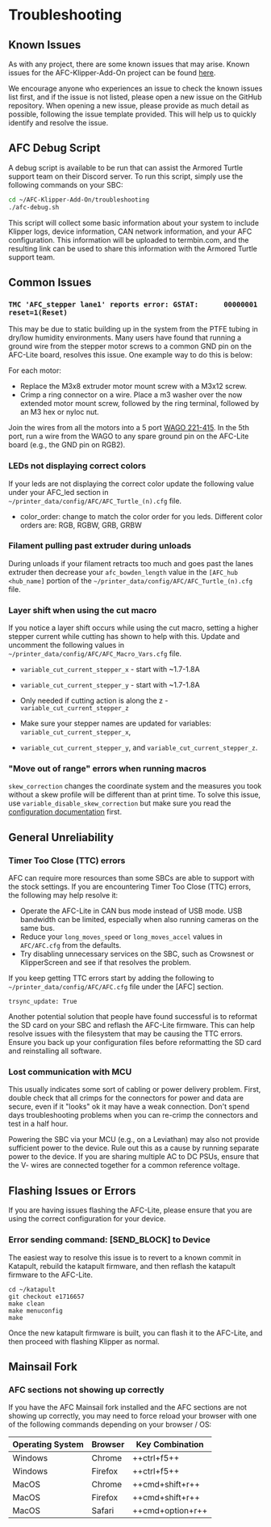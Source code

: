 # Troubleshooting

## Known Issues

As with any project, there are some known issues that may arise. Known issues for the AFC-Klipper-Add-On project can 
be found [here](https://github.com/ArmoredTurtle/AFC-Klipper-Add-On/issues?q=is%3Aissue%20state%3Aopen%20label%3Abug).

We encourage anyone who experiences an issue to check the known issues list first, and if the issue is not listed, please
open a new issue on the GitHub repository. When opening a new issue, please provide as much detail as possible,
following the issue template provided. This will help us to quickly identify and resolve the issue.


## AFC Debug Script

A debug script is available to be run that can assist the Armored Turtle support team on their Discord server. To run 
this script, simply use the following commands on your SBC:

```bash
cd ~/AFC-Klipper-Add-On/troubleshooting
./afc-debug.sh
```

This script will collect some basic information about your system to include Klipper logs, device information, CAN 
network information, and your AFC configuration. This information will be uploaded to termbin.com, and the resulting 
link can be used to share this information with the Armored Turtle support team.

## Common Issues

### `TMC 'AFC_stepper lane1' reports error: GSTAT:      00000001 reset=1(Reset)`

This may be due to static building up in the system from the PTFE tubing in dry/low humidity environments. Many users
have found that running a ground wire from the stepper motor screws to a common GND pin on the AFC-Lite board, resolves
this issue. One example way to do this is below:

For each motor:

- Replace the M3x8 extruder motor mount screw with a M3x12 screw.
- Crimp a ring connector on a wire. Place a m3 washer over the now extended motor mount screw, followed by the ring
terminal, followed by an M3 hex or nyloc nut.

Join the wires from all the motors into a 5 port [WAGO 221-415](https://www.wago.com/us/wire-splicing-connectors/compact-splicing-connector/p/221-415). In the 5th port, run a wire from the WAGO to any spare
ground pin on the AFC-Lite board (e.g., the GND pin on RGB2).

### LEDs not displaying correct colors

If your leds are not displaying the correct color update the following value under your AFC_led section in 
`~/printer_data/config/AFC/AFC_Turtle_(n).cfg` file.

- color_order: change to match the color order for you leds. Different color orders are: RGB, RGBW, GRB, GRBW

### Filament pulling past extruder during unloads

During unloads if your filament retracts too much and goes past the lanes extruder then decrease your 
`afc_bowden_length` value in the `[AFC_hub <hub_name]` portion of the `~/printer_data/config/AFC/AFC_Turtle_(n).cfg` 
file. 

### Layer shift when using the cut macro

If you notice a layer shift occurs while using the cut macro, setting a higher stepper current while cutting has shown 
to help with this. Update and uncomment the following values in `~/printer_data/config/AFC/AFC_Macro_Vars.cfg` file.

- `variable_cut_current_stepper_x` - start with ~1.7-1.8A
- `variable_cut_current_stepper_y` - start with ~1.7-1.8A
- Only needed if cutting action is along the z - `variable_cut_current_stepper_z`

- Make sure your stepper names are updated for variables: `variable_cut_current_stepper_x`, 
- `variable_cut_current_stepper_y`, and `variable_cut_current_stepper_z`.

### "Move out of range" errors when running macros
`skew_correction` changes the coordinate system and the measures you took without a skew profile will be different than at print time. To solve this issue, use `variable_disable_skew_correction` but make sure you read the [configuration documentation](../afc-klipper-add-on/configuration/AFC_Macro_Vars.cfg.md) first.



## General Unreliability

### Timer Too Close (TTC) errors
AFC can require more resources than some SBCs are able to support with the stock settings. If you are encountering 
Timer Too Close (TTC) errors, the following may help resolve it:

- Operate the AFC-Lite in CAN bus mode instead of USB mode. USB bandwidth can be limited, especially when also running 
  cameras on the same bus.
- Reduce your `long_moves_speed` or `long_moves_accel` values in `AFC/AFC.cfg` from the defaults.
- Try disabling unnecessary services on the SBC, such as Crowsnest or KlipperScreen and see if that resolves the 
  problem.

If you keep getting TTC errors start by adding the following to `~/printer_data/config/AFC/AFC.cfg` file under the 
[AFC] section.

`trsync_update: True`


Another potential solution that people have found successful is to reformat the SD card on your SBC and reflash the
AFC-Lite firmware. This can help resolve issues with the filesystem that may be causing the
TTC errors. Ensure you back up your configuration files before reformatting the SD card and reinstalling all software.

### Lost communication with MCU
This usually indicates some sort of cabling or power delivery problem. First, double check that all crimps for the 
connectors for power and data are secure, even if it "looks" ok it may have a weak connection. Don't spend days 
troubleshooting problems when you can re-crimp the connectors and test in a half hour.

Powering the SBC via your MCU (e.g., on a Leviathan) may also not provide sufficient power to the device. Rule out
this as a cause by running separate power to the device.  If you are sharing multiple AC to DC PSUs, 
ensure that the V- wires are connected together for a common reference voltage.

## Flashing Issues or Errors

If you are having issues flashing the AFC-Lite, please ensure that you are using the correct configuration for your device.

### Error sending command: [SEND_BLOCK] to Device

The easiest way to resolve this issue is to revert to a known commit in Katapult, rebuild the katapult firmware, and then
reflash the katapult firmware to the AFC-Lite.

```shell
cd ~/katapult
git checkout e1716657
make clean
make menuconfig
make
```

Once the new katapult firmware is built, you can flash it to the AFC-Lite, and then proceed with flashing Klipper as normal.


## Mainsail Fork 

### AFC sections not showing up correctly

If you have the AFC Mainsail fork installed and the AFC sections are not showing up correctly, you may need to force 
reload your browser with one of the following commands depending on your browser / OS:

| Operating System | Browser | Key Combination  |
|------------------|---------|------------------|
| Windows          | Chrome  | ++ctrl+f5++      |
| Windows          | Firefox | ++ctrl+f5++      |
| MacOS            | Chrome  | ++cmd+shift+r++  |
| MacOS            | Firefox | ++cmd+shift+r++  |
| MacOS            | Safari  | ++cmd+option+r++ |